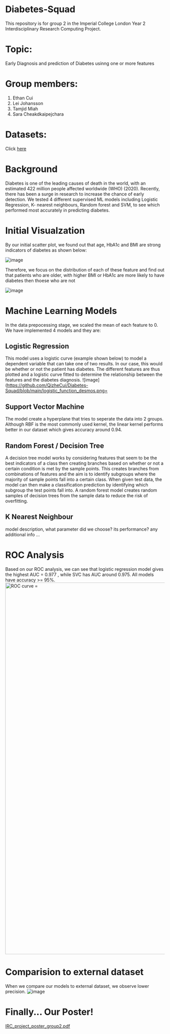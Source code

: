 # Diabetes-Squad
This repository is for group 2 in the Imperial College London Year 2 Interdisciplinary Research Computing Project.

# Topic:
Early Diagnosis and prediction of Diabetes usinng one or more features

# Group members:
1. Ethan Cui
2. Lei Johansson
3. Tamjid Miah
4. Sara Cheakdkaipejchara

# Datasets:
Click [here](https://data.mendeley.com/datasets/wj9rwkp9c2/1/files/2eb60cac-96b8-46ea-b971-6415e972afc9)

# Background
Diabetes is one of the leading causes of death in the world, with an estimated 422 million people affected worldwide (WHO) (2020). Recently, there has been a surge in research to increase the chance of early detection. We tested 4 different supervised ML models including Logistic Regression, K- nearest neighbours, Random forest and SVM, to see which performed most accurately in predicting diabetes.

# Initial Visualzation
By our initial scatter plot, we found out that age, HbA1c and BMI are strong indicators of diabetes as shown below:

![image](https://user-images.githubusercontent.com/68168401/159133009-43742fdb-d47f-4f52-a3c0-f7f6d45e35d6.png)


Therefore, we focus on the distribution of each of these feature and find out that patients who are older, with higher BMI or HbA1c are more likely to have diabetes then thoese who are not

![image](https://user-images.githubusercontent.com/68168401/159133017-916d78f9-0ebd-4449-9fd4-8aeffa793736.png)

# Machine Learning Models
In the data prepocessing stage, we scaled the mean of each feature to 0. We have implemented 4 models and they are:
## Logistic Regression
This model uses a logistic curve (example shown below) to model a dependent variable that can take one of two results. In our case, this would be whether or not the patient has diabetes. The different features are thus plotted and a logistic curve fitted to determine the relationship between the features and the diabetes diagnosis.
![image](https://github.com/QizheCui/Diabetes-Squad/blob/main/logistic_function_desmos.png=
## Support Vector Machine
The model create a hyperplane that tries to seperate the data into 2 groups. Although RBF is the most commonly used kernel, the linear kernel performs better in our dataset which gives accuracy around 0.94.

## Random Forest / Decision Tree
A decision tree model works by considering features that seem to be the best indicators of a class then creating branches based on whether or not a certain condition is met by the sample points. This creates branches from combinations of features and the aim is to identify subgroups where the majority of sample points fall into a certain class. When given test data, the model can then make a classification prediction by identifying which subgroup the test points fall into. A random forest model creates random samples of decision trees from the sample data to reduce the risk of overfitting.

## K Nearest Neighbour
model description, what parameter did we choose? its performance? any additional info ...

# ROC Analysis
Based on our ROC analysis, we can see that logistic regression model gives the highest AUC = 0.977 , while SVC has AUC around 0.975. All models have accuracy >= 95%.
<img width="1172" alt="ROC curve =" src="https://user-images.githubusercontent.com/68168401/159257898-ca6c38e2-3faf-4f6c-b32f-36ba79c1dcf7.png">


# Comparision to external dataset
When we compare our models to external dataset, we observe lower precision.
![image](https://user-images.githubusercontent.com/68168401/159133062-388bb14f-924a-4610-a2f3-8ca77741cf8f.png)

# Finally... Our Poster!
[IRC_project_poster_group2.pdf](https://github.com/QizheCui/Diabetes-Squad/files/8315231/IRC_project_poster_group2.pdf)
